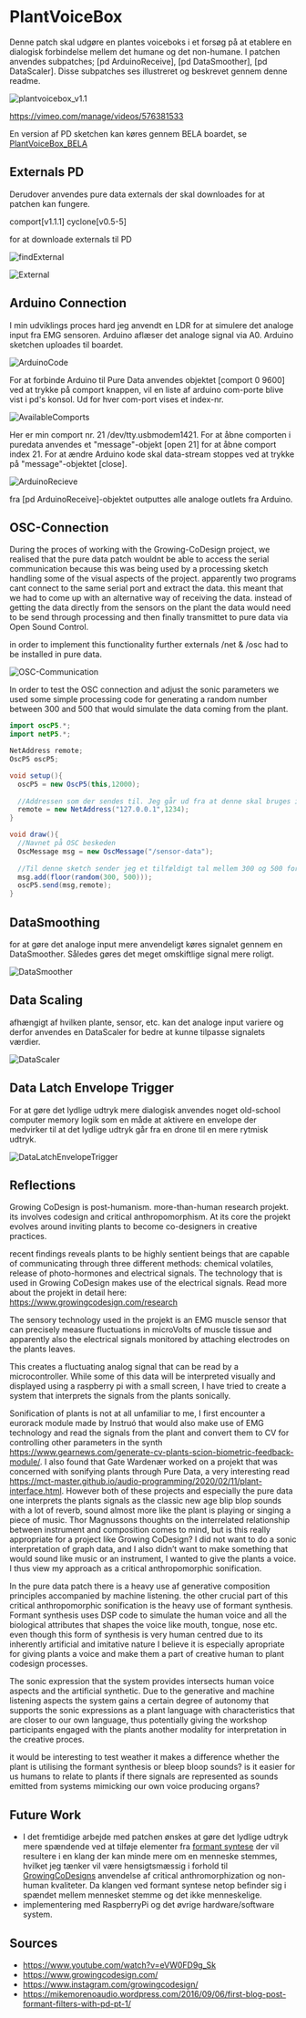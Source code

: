 # PlantVoiceBox

Denne patch skal udgøre en plantes voiceboks i et forsøg på at etablere en dialogisk forbindelse mellem det humane og det non-humane. I patchen anvendes subpatches; [pd ArduinoReceive], [pd DataSmoother], [pd DataScaler]. Disse subpatches ses illustreret og beskrevet gennem denne readme.

![plantvoicebox_v1.1](./media/plantvoicebox_v1.1.png)

https://vimeo.com/manage/videos/576381533

En version af PD sketchen kan køres gennem BELA boardet, se [PlantVoiceBox_BELA](https://github.com/L4COUR/PlantVoiceBox_Bela)

## Externals PD

Derudover anvendes pure data externals der skal downloades for at patchen kan fungere.

comport[v1.1.1]
cyclone[v0.5-5]

for at downloade externals til PD

![findExternal](./media/findExternal.png)

![External](./media/External.png)

## Arduino Connection

I min udviklings proces hard jeg anvendt en LDR for at simulere det analoge input fra EMG sensoren. Arduino aflæser det analoge signal via A0. Arduino sketchen uploades til boardet.

![ArduinoCode](./media/ArduinoCode.png)

For at forbinde Arduino til Pure Data anvendes objektet [comport 0 9600] ved at trykke på comport knappen, vil en liste af arduino com-porte blive vist i pd's konsol. Ud for hver com-port vises et index-nr. 

![AvailableComports](./media/AvailableComports.png)

Her er min comport nr. 21 /dev/tty.usbmodem1421. For at åbne comporten i puredata anvendes et "message"-objekt [open 21] for at åbne comport index 21. For at ændre Arduino kode skal data-stream stoppes ved at trykke på "message"-objektet [close].

![ArduinoRecieve](./media/ArduinoRecieve.png)

fra [pd ArduinoReceive]-objektet outputtes alle analoge outlets fra Arduino.

## OSC-Connection

During the proces of working with the Growing-CoDesign project, we realised that the pure data patch wouldnt be able to access the serial communication because this was being used by a processing sketch handling some of the visual aspects of the project. apparently two programs cant connect to the same serial port and extract the data. this meant that we had to come up with an alternative way of receiving the data. instead of getting the data directly from the sensors on the plant the data would need to be send through processing and then finally transmittet to pure data via Open Sound Control.

in order to implement this functionality further externals /net & /osc had to be installed in pure data. 

![OSC-Communication](./media/OSC-Communication.png)

In order to test the OSC connection and adjust the sonic parameters we used some simple processing code for generating a random number between 300 and 500 that would simulate the data coming from the plant.

```java
import oscP5.*;
import netP5.*;

NetAddress remote;
OscP5 oscP5;

void setup(){
  oscP5 = new OscP5(this,12000);
  
  //Addressen som der sendes til. Jeg går ud fra at denne skal bruges i PureData
  remote = new NetAddress("127.0.0.1",1234);
}

void draw(){
  //Navnet på OSC beskeden
  OscMessage msg = new OscMessage("/sensor-data");
  
  //Til denne sketch sender jeg et tilfældigt tal mellem 300 og 500 for at imitere plantesensoren.
  msg.add(floor(random(300, 500)));
  oscP5.send(msg,remote);
}
```

## DataSmoothing

for at gøre det analoge input mere anvendeligt køres signalet gennem en DataSmoother. Således gøres det meget omskiftlige signal mere roligt.

![DataSmoother](./media/DataSmoother.png)

## Data Scaling

afhængigt af hvilken plante, sensor, etc. kan det analoge input variere og derfor anvendes en DataScaler for bedre at kunne tilpasse signalets værdier.

![DataScaler](./media/DataScaler.png)

## Data Latch Envelope Trigger

For at gøre det lydlige udtryk mere dialogisk anvendes noget old-school computer memory logik som en måde at aktivere en envelope der medvirker til at det lydlige udtryk går fra en drone til en mere rytmisk udtryk.

![DataLatchEnvelopeTrigger](./media/DataLatchEnvelopeTrigger.png)

## Reflections

Growing CoDesign is post-humanism. more-than-human research projekt. its involves codesign and critical anthropomorphism. At its core the projekt evolves around inviting plants to become co-designers in creative practices.

recent findings reveals plants to be highly sentient beings that are capable of communicating through three different methods: chemical volatiles, release of photo-hormones and electrical signals. The technology that is used in Growing CoDesign makes use of the electrical signals. Read more about the projekt in detail here: https://www.growingcodesign.com/research

The sensory technology used in the projekt is an EMG muscle sensor that can precisely measure fluctuations in microVolts of muscle tissue and apparently also the electrical signals monitored by attaching electrodes on the plants leaves.

This creates a fluctuating analog signal that can be read by a microcontroller. While some of this data will be interpreted visually and displayed using a raspberry pi with a small screen, I have tried to create a system that interprets the signals from the plants sonically.

Sonification of plants is not at all unfamiliar to me, I first encounter a eurorack module made by Instruó that would also make use of EMG technology and read the signals from the plant and convert them to CV for controlling other parameters in the synth https://www.gearnews.com/generate-cv-plants-scion-biometric-feedback-module/. I also found that Gate Wardenær worked on a projekt that was concerned with sonifying plants through Pure Data, a very interesting read https://mct-master.github.io/audio-programming/2020/02/11/plant-interface.html.
However both of these projects and especially the pure data one interprets the plants signals as the classic new age blip blop sounds with a lot of reverb, sound almost more like the plant is playing or singing a piece of music. Thor Magnussons thoughts on the interrelated relationship between instrument and composition comes to mind, but is this really appropriate for a project like Growing CoDesign? I did not want to do a sonic interpretation of graph data, and I also didn’t want to make something that would sound like music or an instrument, I wanted to give the plants a voice. I thus view my approach as a critical anthropomorphic sonification.

In the pure data patch there is a heavy use af generative composition principles accompanied by machine listening. the other crucial part of this critical anthropomorphic sonification is the heavy use of formant synthesis. Formant synthesis uses DSP code to simulate the human voice and all the biological attributes that shapes the voice like mouth, tongue, nose etc. even though this form of synthesis is very human centred due to its inherently artificial and imitative nature I believe it is especially apropriate for giving plants a voice and make them a part of creative human to plant codesign processes.

The sonic expression that the system provides intersects human voice aspects and the artificial synthetic. Due to the generative and machine listening aspects the system gains a certain degree of autonomy that supports the sonic expressions as a plant language with characteristics that are closer to our own language, thus potentially giving the workshop participants engaged with the plants another modality for interpretation in the creative proces.

it would be interesting to test weather it makes a difference whether the plant is utilising the formant synthesis or bleep bloop sounds? is it easier for us humans to relate to plants if there signals are represented as sounds emitted from systems mimicking our own voice producing organs?

## Future Work

- I det fremtidige arbejde med patchen ønskes at gøre det lydlige udtryk mere spændende ved at tilføje elementer fra [formant syntese](https://en.wikipedia.org/wiki/Formant) der vil resultere i en klang der kan minde mere om en menneske stemmes, hvilket jeg tænker vil være hensigtsmæssig i forhold til [GrowingCoDesigns](https://www.growingcodesign.com/) anvendelse af critical anthromorphization og non-human kvaliteter. Da klangen ved formant syntese netop befinder sig i spændet mellem mennesket stemme og det ikke menneskelige.
- implementering med RaspberryPi og det øvrige hardware/software system.

## Sources

- https://www.youtube.com/watch?v=eVW0FD9g_Sk
- https://www.growingcodesign.com/
- https://www.instagram.com/growingcodesign/
- https://mikemorenoaudio.wordpress.com/2016/09/06/first-blog-post-formant-filters-with-pd-pt-1/